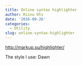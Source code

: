 ```yaml
---
title: Online syntax highlighter
author: Riinu Ots
date: '2016-09-26'
categories:
  - Utility
slug: online-syntax-highlighter
---
```


<http://markup.su/highlighter/>

The style I use: Dawn
